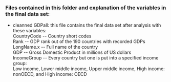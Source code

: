### Files contained in this folder and explanation of the variables in the final data set:  

- cleanned GDPall: this file contains the final data set after analysis with these variables:  
    CountryCode --  Country short codes  
    Rank --         GDP rank out of the 190 countries with recorded GDPs  
    LongName.x --   Full name of the country  
    GDP --          Gross Domestic Product in millions of US dollars  
    IncomeGroup --  Every country but one is put into a specified income group:  
                    Low income, Lower middle income, Upper middle income, High income: nonOECD, and High income: OECD  




